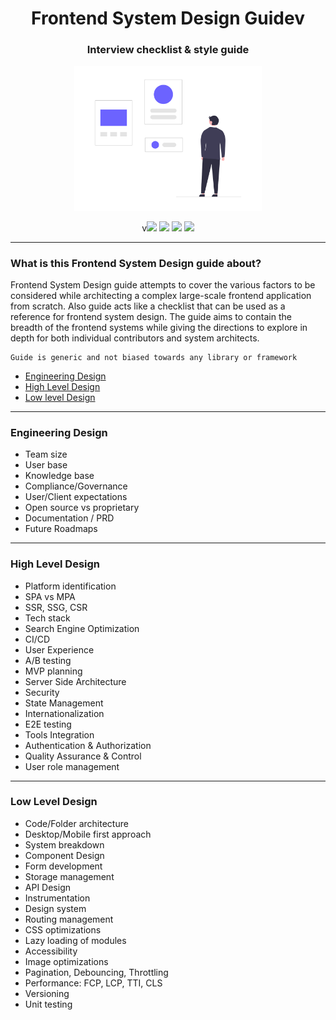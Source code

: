 <div align="center">
	<h1>Frontend System Design Guidev</h1>
	<h3>Interview checklist & style guide</h3>
    	<a href="#javascript-modern-interview-code-challenges-by-topic"><img src="cover.png" alt="banner" width="300px"/></a>
</div>

<div align="center">
    <p>
      v<a name="stars"><img src="https://img.shields.io/github/stars/devkodeio/frontend-system-design?style=for-the-badge"></a>
      <a name="forks"><img src="https://img.shields.io/github/forks/devkodeio/frontend-system-design?logoColor=green&style=for-the-badge"></a>
      <a name="contributions"><img src="https://img.shields.io/github/contributors/devkodeio/frontend-system-design?logoColor=green&style=for-the-badge"></a>
      <a name="license"><img src="https://img.shields.io/github/license/devkodeio/frontend-system-design?style=for-the-badge"></a>
    </p>
</div>

---

### What is this Frontend System Design guide about?

Frontend System Design guide attempts to cover the various factors to be considered while architecting a complex large-scale frontend application from scratch. Also guide acts like a checklist that can be used as a reference for frontend system design. The guide aims to contain the breadth of the frontend systems while giving the directions to explore in depth for both individual contributors and system architects.

	Guide is generic and not biased towards any library or framework

- [Engineering Design](#engineering-design)
- [High Level Design](#high-level-design)
- [Low level Design](#low-level-design)

---

### Engineering Design

- Team size
- User base
- Knowledge base
- Compliance/Governance
- User/Client expectations
- Open source vs proprietary
- Documentation / PRD
- Future Roadmaps

---

### High Level Design

- Platform identification
- SPA vs MPA
- SSR, SSG, CSR
- Tech stack
- Search Engine Optimization
- CI/CD
- User Experience
- A/B testing
- MVP planning
- Server Side Architecture
- Security
- State Management
- Internationalization
- E2E testing
- Tools Integration
- Authentication & Authorization
- Quality Assurance & Control
- User role management

---

### Low Level Design

- Code/Folder architecture
- Desktop/Mobile first approach
- System breakdown
- Component Design
- Form development
- Storage management
- API Design
- Instrumentation
- Design system
- Routing management
- CSS optimizations
- Lazy loading of modules
- Accessibility
- Image optimizations
- Pagination, Debouncing, Throttling
- Performance: FCP, LCP, TTI, CLS
- Versioning
- Unit testing
